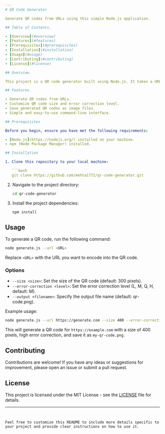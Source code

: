 ```yaml
---
# QR Code Generator

Generate QR codes from URLs using this simple Node.js application.

## Table of Contents.

- [Overview](#overview)
- [Features](#features)
- [Prerequisites](#prerequisites)
- [Installation](#installation)
- [Usage](#usage)
- [Contributing](#contributing)
- [License](#license)

## Overview.

This project is a QR code generator built using Node.js. It takes a URL input and generates a QR code image that can be easily scanned to access the provided URL. QR codes are useful for various applications, such as sharing website links, Wi-Fi credentials, and more.

## Features.

- Generate QR codes from URLs.
- Customize QR code size and error correction level.
- Save generated QR codes as image files.
- Simple and easy-to-use command-line interface.

## Prerequisites

Before you begin, ensure you have met the following requirements:

- [Node.js](https://nodejs.org/) installed on your machine.
- npm (Node Package Manager) installed.

## Installation

1. Clone this repository to your local machine:

   ```bash
   git clone https://github.com/mehta1772/qr-code-generator.git
   ```

2. Navigate to the project directory:

   ```bash
   cd qr-code-generator
   ```

3. Install the project dependencies:

   ```bash
   npm install
   ```

## Usage

To generate a QR code, run the following command:

```bash
node generate.js --url <URL>
```

Replace `<URL>` with the URL you want to encode into the QR code.

### Options

- `--size <size>`: Set the size of the QR code (default: 300 pixels).
- `--error-correction <level>`: Set the error correction level (L, M, Q, H, default: M).
- `--output <filename>`: Specify the output file name (default: qr-code.png).

Example usage:

```bash
node generate.js --url https://generate.com --size 400 --error-correction H --output my-qr-code.png
```

This will generate a QR code for `https://example.com` with a size of 400 pixels, high error correction, and save it as `my-qr-code.png`.

## Contributing

Contributions are welcome! If you have any ideas or suggestions for improvement, please open an issue or submit a pull request.

## License

This project is licensed under the MIT License - see the [LICENSE](LICENSE) file for details.

---
```


Feel free to customize this README to include more details specific to your project and provide clear instructions on how to use it.

